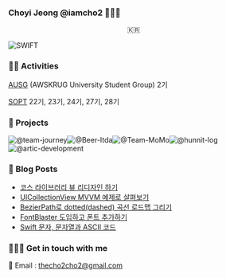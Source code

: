 ### Choyi Jeong @iamcho2 👩🏻‍💻



<p align="center">
  <samp>
    🇰🇷 <br> 
  </samp>
</p>



![SWIFT](https://img.shields.io/static/v1?style=for-the-badge&logo=swift&message=SWIFT&label=&color=FA7343&labelColor=000000) 

### 🏄‍♂️ Activities  

[AUSG](https://ausg.me) (AWSKRUG University Student Group) 2기 

[SOPT](http://sopt.org/wp/) 22기, 23기, 24기, 27기, 28기

### 🎱 Projects

![@team-journey](https://avatars.githubusercontent.com/u/86547407?s=60&v=4)![@Beer-Itda](https://avatars.githubusercontent.com/u/83107553?s=60&v=4)![@Team-MoMo](https://avatars.githubusercontent.com/u/76675249?s=60&v=4)![@hunnit-log](https://avatars.githubusercontent.com/u/74134192?s=60&v=4)![@artic-development](https://avatars.githubusercontent.com/u/52156026?s=60&v=4)

### 🍋 Blog Posts
<!-- BLOG-POST-LIST:START -->
- [코스 라이브러리 뷰 리디자인 하기](https://iamcho2.github.io/2021/09/09/course-library-view-redesign)
- [UICollectionView MVVM 예제로 살펴보기](https://iamcho2.github.io/2021/09/08/MVVM-example-with-CollectionView)
- [BezierPath로 dotted(dashed) 곡선 로드맵 그리기](https://iamcho2.github.io/2021/08/23/redraw-dotted-roadmap-with-bezierPath)
- [FontBlaster 도입하고 폰트 추가하기](https://iamcho2.github.io/2021/08/20/FontBlaster)
- [Swift 문자, 문자열과 ASCII 코드](https://iamcho2.github.io/2021/08/19/Swift-ASCII-string-character)
<!-- BLOG-POST-LIST:END -->

### 🏄🏻‍♀️ Get in touch with me

📧 Email : thecho2cho2@gmail.com

